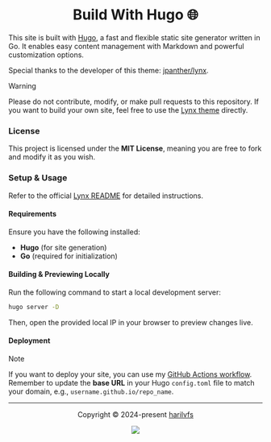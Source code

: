 <div align="center">

<h1>Build With Hugo 🌐</h1>
</div>

This site is built with [Hugo](https://gohugo.io/), a fast and flexible static site generator written in Go. It enables easy content management with Markdown and powerful customization options.  

Special thanks to the developer of this theme: [jpanther/lynx](https://github.com/jpanther/lynx/).  

> [!WARNING]  
> Please do not contribute, modify, or make pull requests to this repository. If you want to build your own site, feel free to use the [Lynx theme](https://themes.gohugo.io/themes/lynx/) directly.  

### License  
This project is licensed under the **MIT License**, meaning you are free to fork and modify it as you wish.  

### Setup & Usage  
Refer to the official [Lynx README](https://github.com/jpanther/lynx?tab=readme-ov-file#lynx) for detailed instructions.  

#### Requirements  
Ensure you have the following installed:  
- **Hugo** (for site generation)  
- **Go** (required for initialization)  

#### Building & Previewing Locally  
Run the following command to start a local development server:  

```bash
hugo server -D
```  

Then, open the provided local IP in your browser to preview changes live.  

#### Deployment  
> [!NOTE]  
> If you want to deploy your site, you can use my [GitHub Actions workflow](https://github.com/harilvfs/links/blob/main/.github/workflows/hugo.yml).  
> Remember to update the **base URL** in your Hugo `config.toml` file to match your domain, e.g., `username.github.io/repo_name`.  

---

<p align="center">
	Copyright &copy; 2024-present <a href="https://github.com/harilvfs" target="_blank">harilvfs</a>
</p>

<p align="center">
	<a href="https://github.com/harilvfs/links/blob/main/LICENSE">
		<img src="https://img.shields.io/github/license/harilvfs/links?logo=Github&colorA=2D95E3&colorB=FF4088&style=for-the-badge">
	</a>
</p>

